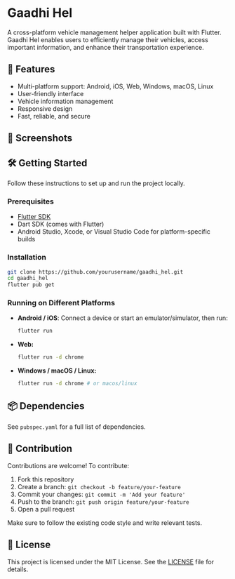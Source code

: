 # Gaadhi Hel

A cross-platform vehicle management helper application built with Flutter. Gaadhi Hel enables users to efficiently manage their vehicles, access important information, and enhance their transportation experience.

## 🚗 Features
- Multi-platform support: Android, iOS, Web, Windows, macOS, Linux
- User-friendly interface
- Vehicle information management
- Responsive design
- Fast, reliable, and secure

## 📸 Screenshots
<!-- Add screenshots or GIFs here -->

## 🛠️ Getting Started
Follow these instructions to set up and run the project locally.

### Prerequisites
- [Flutter SDK](https://flutter.dev/docs/get-started/install)
- Dart SDK (comes with Flutter)
- Android Studio, Xcode, or Visual Studio Code for platform-specific builds

### Installation
```bash
git clone https://github.com/yourusername/gaadhi_hel.git
cd gaadhi_hel
flutter pub get
```

### Running on Different Platforms
- **Android / iOS**: Connect a device or start an emulator/simulator, then run:
  ```bash
  flutter run
  ```
- **Web:**
  ```bash
  flutter run -d chrome
  ```
- **Windows / macOS / Linux:**
  ```bash
  flutter run -d chrome # or macos/linux
  ```



## 📦 Dependencies
See `pubspec.yaml` for a full list of dependencies.

## 🤝 Contribution
Contributions are welcome! To contribute:
1. Fork this repository
2. Create a branch: `git checkout -b feature/your-feature`
3. Commit your changes: `git commit -m 'Add your feature'`
4. Push to the branch: `git push origin feature/your-feature`
5. Open a pull request

Make sure to follow the existing code style and write relevant tests.

## 📝 License
This project is licensed under the MIT License. See the [LICENSE](LICENSE) file for details.


